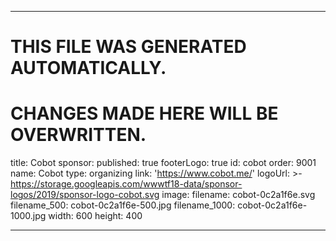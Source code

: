 ----

# THIS FILE WAS GENERATED AUTOMATICALLY.
# CHANGES MADE HERE WILL BE OVERWRITTEN.

title: Cobot
sponsor:
  published: true
  footerLogo: true
  id: cobot
  order: 9001
  name: Cobot
  type: organizing
  link: 'https://www.cobot.me/'
  logoUrl: >-
    https://storage.googleapis.com/wwwtf18-data/sponsor-logos/2019/sponsor-logo-cobot.svg
  image:
    filename: cobot-0c2a1f6e.svg
    filename_500: cobot-0c2a1f6e-500.jpg
    filename_1000: cobot-0c2a1f6e-1000.jpg
    width: 600
    height: 400

----

